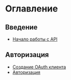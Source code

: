 # Оглавление

## Введение

* [Начало работы с API](README.md)

## Авторизация

* [Создание OAuth клиента](create-oauth-client.md)
* [Авторизация](methods.md)

